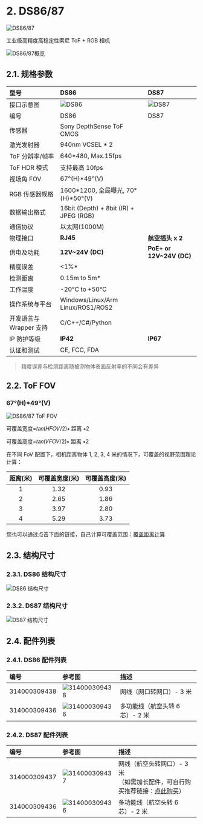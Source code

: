 # 2. DS86/87

![DS86/87](pic/DS86,87.png)

工业级高精度高稳定性索尼 ToF + RGB 相机

![DS86/87概览](pic/DS86,87_OverView.png)

## 2.1. 规格参数

| 型号                    | DS86                                 | DS87                    |
| :---------------------- | :------------------------------------- | :------------------------ |
| 接口示意图              | ![DS86](pic/DS86.png)              | ![DS87](pic/DS87.png) |
| 编号                    | DS86                                 | DS87                    |
| 传感器                  | Sony DepthSense ToF CMOS               |                           |
| 激光发射器              | 940nm VCSEL \* 2                       |                           |
| ToF 分辨率/帧率         | 640\*480, Max.15fps                    |                           |
| ToF HDR 模式            | 支持最高 10fps                         |                           |
| 视场角 FOV              | 67°(H)\*49°(V)                         |                           |
| RGB 传感器规格          | 1600\*1200, 全局曝光, 70°(H)\*50°(V)   |                           |
| 数据输出格式            | 16bit (Depth) + 8bit (IR) + JPEG (RGB) |                           |
| 通信协议                | 以太网(1000M)                          |                           |
| 物理接口                | **RJ45**                               | **航空插头 x 2**          |
| 供电及功耗              | **12V\~24V (DC)**                      | **PoE+ or 12V\~24V (DC)** |
| 精度误差                | <1%\*                                  |                           |
| 检测距离                | 0.15m to 5m\*                          |                           |
| 工作温度                | -20°C to +50°C                         |                           |
| 操作系统与平台          | Windows/Linux/Arm Linux/ROS1/ROS2      |                           |
| 开发语言与 Wrapper 支持 | C/C++/C#/Python                        |                           |
| IP 防护等级             | **IP42**                               | **IP67**                  |
| 认证和测试              | CE, FCC, FDA                           |                           |

> 精度误差与检测距离随被测物体表面反射率的不同会有差异

## 2.2. ToF FOV

### 67°(H)\*49°(V)

![DS86/87 ToF FOV](<pic/DS86,87 ToF FOV.png>)

可覆盖宽度=𝑡𝑎𝑛⁡(𝐻𝐹𝑂𝑉/2)∗ 距离 ∗2

可覆盖高度=𝑡𝑎𝑛⁡(𝑉𝐹𝑂𝑉/2)∗ 距离 ∗2

在不同 FoV 配置下，相机距离物体 1, 2, 3, 4 米的情况下，可覆盖的视野范围理论计算：

| 距离(米) | 可覆盖宽度(米) | 可覆盖高度(米) |
| :------: | :------------: | :------------: |
|    1     |      1.32      |      0.93      |
|    2     |      2.65      |      1.86      |
|    3     |      3.97      |      2.80      |
|    4     |      5.29      |      3.73      |

您也可以通过点击下面的链接，自己计算可覆盖范围：[覆盖距离计算](https://kdocs.cn/l/cscE8i366L3C)

## 2.3. 结构尺寸

### 2.3.1. DS86 结构尺寸

![DS86 结构尺寸](pic/DS86_Assembly%20Materials.png)

### 2.3.2. DS87 结构尺寸

![DS87 结构尺寸](pic/DS87_Assembly%20Materials.png)

## 2.4. 配件列表

### 2.4.1. DS86 配件列表

| 编号         | 参考图                                | 描述                            |
| :----------- | :------------------------------------ | :------------------------------ |
| 314000309438 | ![314000309438](pic/314000309438.png) | 网线（网口转网口）- 3 米        |
| 314000309436 | ![314000309436](pic/314000309436.png) | 多功能线（航空头转 6 芯）- 2 米 |

### 2.4.2. DS87 配件列表

| 编号         | 参考图                                | 描述                                                                                                                                                                    |
| :----------- | :------------------------------------ | :---------------------------------------------------------------------------------------------------------------------------------------------------------------------- |
| 314000309437 | ![314000309437](pic/314000309437.png) | 网线（航空头转网口）- 3 米</br>（如需加长配件，可自行购买推荐链接：[点此购买](https://detail.tmall.com/item.htm?abbucket=10&id=672591664076&ns=1&skuId=5016380930404)） |
| 314000309436 | ![314000309436](pic/314000309436.png) | 多功能线（航空头转 6 芯）- 2 米                                                                                                                                         |
